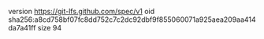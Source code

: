 version https://git-lfs.github.com/spec/v1
oid sha256:a8cd758bf07fc8dd752c7c2dc92dbf9f855060071a925aea209aa414da7a41ff
size 94
